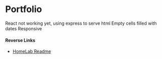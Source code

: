 # Portfolio

React not working yet, using express to serve html
Empty cells filled with dates
Responsive

#### Reverse Links
- [HomeLab Readme](../README.md)